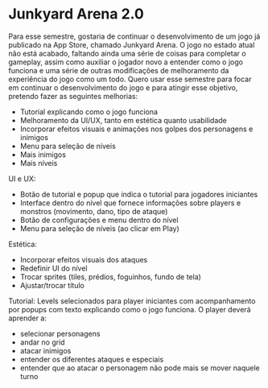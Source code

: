 # Junkyard Arena 2.0

Para esse semestre, gostaria de continuar o desenvolvimento de um jogo já publicado na App Store, chamado Junkyard Arena. O jogo no estado atual não está acabado, faltando ainda uma série de coisas para completar o gameplay, assim como auxiliar o jogador novo a entender como o jogo funciona e uma série de outras modificações de melhoramento da experiência do jogo como um todo. Quero usar esse semestre para focar em continuar o desenvolvimento do jogo e para atingir esse objetivo, pretendo fazer as seguintes melhorias:
- Tutorial explicando como o jogo funciona
- Melhoramento da UI/UX, tanto em estética quanto usabilidade
- Incorporar efeitos visuais e animações nos golpes dos personagens e inimigos
- Menu para seleção de níveis
- Mais inimigos
- Mais níveis

UI e UX:
- Botão de tutorial e popup que indica o tutorial para jogadores iniciantes
- Interface dentro do nível que fornece informações sobre players e monstros (movimento, dano, tipo de ataque)
- Botão de configurações e menu dentro do nível
- Menu para seleção de níveis (ao clicar em Play)

Estética:
- Incorporar efeitos visuais dos ataques
- Redefinir UI do nível
- Trocar sprites (tiles, prédios, foguinhos, fundo de tela)
- Ajustar/trocar título

Tutorial:
Levels selecionados para player iniciantes com acompanhamento por popups com texto explicando como o jogo funciona.
O player deverá aprender a:
- selecionar personagens
- andar no grid
- atacar inimigos
- entender os diferentes ataques e especiais
- entender que ao atacar o personagem não pode mais se mover naquele turno
